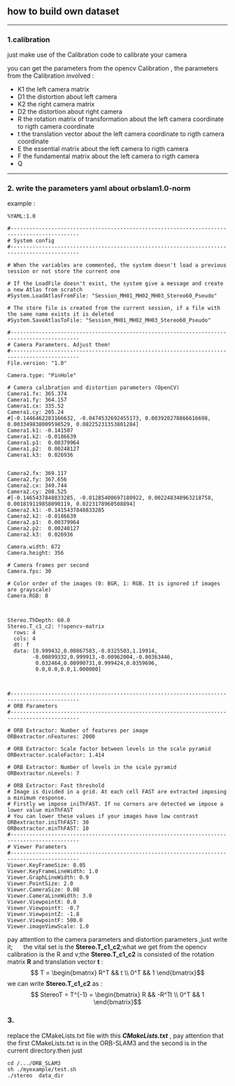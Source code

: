 ## how to build own dataset

---
### 1.calibration
just make use of the Calibration code to calibrate your camera

you can get the parameters from the opencv Calibration , the parameters from the Calibration involved :
* K1 the left camera matrix
* D1 the distortion about left camera 
* K2 the right camera matrix
* D2 the distortion about right camera 
* R the rotation matrix of transformation about the left camera coordinate to rigth camera coordinate
* t the translation vector about the left camera coordinate to rigth camera coordinate
* E the essential matrix about the left camera  to rigth camera 
* F the fundamental matrix about the left camera to rigth camera
* Q

---
### 2. write the parameters yaml about orbslam1.0-norm

example :
``` yaml{.line-numbers}
%YAML:1.0

#--------------------------------------------------------------------------------------------
# System config
#--------------------------------------------------------------------------------------------

# When the variables are commented, the system doesn't load a previous session or not store the current one

# If the LoadFile doesn't exist, the system give a message and create a new Atlas from scratch
#System.LoadAtlasFromFile: "Session_MH01_MH02_MH03_Stereo60_Pseudo"

# The store file is created from the current session, if a file with the same name exists it is deleted
#System.SaveAtlasToFile: "Session_MH01_MH02_MH03_Stereo60_Pseudo"

#--------------------------------------------------------------------------------------------
# Camera Parameters. Adjust them!
#--------------------------------------------------------------------------------------------
File.version: "1.0"

Camera.type: "PinHole"

# Camera calibration and distortion parameters (OpenCV) 
Camera1.fx: 365.374
Camera1.fy: 364.157
Camera1.cx: 335.52
Camera1.cy: 205.24
#[-0.1446462283166632, -0.0474532692455173, 0.003920278866616698, 0.003349838009598529, 0.08225231353801284]
Camera1.k1: -0.141507
Camera1.k2: -0.0186639
Camera1.p1:  0.00379964
Camera1.p2:  0.00248127
Camera1.k3:  0.026936


Camera2.fx: 369.117
Camera2.fy: 367.656
Camera2.cx: 349.744
Camera2.cy: 208.525
#[-0.1465437848833285, -0.01285400697180922, 0.002248340963218758, 0.001819119858090119, 0.0223178960508894]
Camera2.k1: -0.1415437848833285
Camera2.k2: -0.0186639
Camera2.p1:  0.00379964
Camera2.p2:  0.00248127
Camera2.k3:  0.026936

Camera.width: 672
Camera.height: 356

# Camera frames per second 
Camera.fps: 30

# Color order of the images (0: BGR, 1: RGB. It is ignored if images are grayscale)
Camera.RGB: 0



Stereo.ThDepth: 60.0
Stereo.T_c1_c2: !!opencv-matrix
  rows: 4
  cols: 4
  dt: f
  data: [0.999432,0.00867583,-0.0325503,1.19914,
        -0.00899332,0.999913,-0.00962004,-0.00363446,
         0.032464,0.00990731,0.999424,0.0359696,
         0.0,0.0,0.0,1.000000]



#--------------------------------------------------------------------------------------------
# ORB Parameters
#--------------------------------------------------------------------------------------------

# ORB Extractor: Number of features per image
ORBextractor.nFeatures: 2000

# ORB Extractor: Scale factor between levels in the scale pyramid 	
ORBextractor.scaleFactor: 1.414

# ORB Extractor: Number of levels in the scale pyramid	
ORBextractor.nLevels: 7

# ORB Extractor: Fast threshold
# Image is divided in a grid. At each cell FAST are extracted imposing a minimum response.
# Firstly we impose iniThFAST. If no corners are detected we impose a lower value minThFAST
# You can lower these values if your images have low contrast			
ORBextractor.iniThFAST: 30
ORBextractor.minThFAST: 10
#--------------------------------------------------------------------------------------------
# Viewer Parameters
#--------------------------------------------------------------------------------------------
Viewer.KeyFrameSize: 0.05
Viewer.KeyFrameLineWidth: 1.0
Viewer.GraphLineWidth: 0.9
Viewer.PointSize: 2.0
Viewer.CameraSize: 0.08
Viewer.CameraLineWidth: 3.0
Viewer.ViewpointX: 0.0
Viewer.ViewpointY: -0.7
Viewer.ViewpointZ: -1.8
Viewer.ViewpointF: 500.0
Viewer.imageViewScale: 1.0
```
pay attention to the camera parameters and distortion parameters ,just write it;
$\quad$ the vital set is the **Stereo.T_c1_c2**;what we get from the opencv calibration is the R and v;the **Stereo.T_c1_c2** is consisted of the rotation matrix **R** and translation vector **t** :
$$ T = \begin{bmatrix}
    R^T && t \\
    0^T && 1
\end{bmatrix}$$
we can write **Stereo.T_c1_c2** as :
$$ StereoT = T^{-1} = \begin{bmatrix}
    R && -R^Tt \\
    0^T && 1
\end{bmatrix}$$

### 3.
replace the CMakeLists.txt file with this ***CMakeLists.txt*** , pay attention that the first CMakeLists.txt is in the ORB-SLAM3 and the second is in the current directory.then just
```shell
cd /.../ORB_SLAM3
sh ./myexample/test.sh
./stereo  data_dir
```





